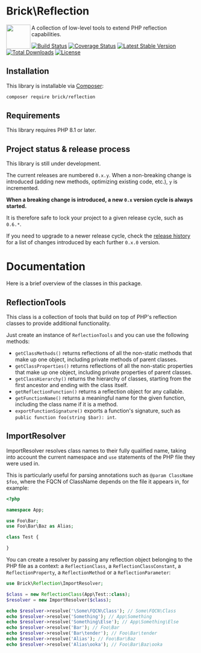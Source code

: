 # Brick\Reflection

<img src="https://raw.githubusercontent.com/brick/brick/master/logo.png" alt="" align="left" height="64">

A collection of low-level tools to extend PHP reflection capabilities.

[![Build Status](https://github.com/brick/reflection/workflows/CI/badge.svg)](https://github.com/brick/reflection/actions)
[![Coverage Status](https://coveralls.io/repos/github/brick/reflection/badge.svg?branch=master)](https://coveralls.io/github/brick/reflection?branch=master)
[![Latest Stable Version](https://poser.pugx.org/brick/reflection/v/stable)](https://packagist.org/packages/brick/reflection)
[![Total Downloads](https://poser.pugx.org/brick/reflection/downloads)](https://packagist.org/packages/brick/reflection)
[![License](https://img.shields.io/badge/license-MIT-blue.svg)](http://opensource.org/licenses/MIT)

## Installation

This library is installable via [Composer](https://getcomposer.org/):

```bash
composer require brick/reflection
```

## Requirements

This library requires PHP 8.1 or later.

## Project status & release process

This library is still under development.

The current releases are numbered `0.x.y`. When a non-breaking change is introduced (adding new methods, optimizing
existing code, etc.), `y` is incremented.

**When a breaking change is introduced, a new `0.x` version cycle is always started.**

It is therefore safe to lock your project to a given release cycle, such as `0.6.*`.

If you need to upgrade to a newer release cycle, check the [release history](https://github.com/brick/reflection/releases)
for a list of changes introduced by each further `0.x.0` version.

# Documentation

Here is a brief overview of the classes in this package.

## ReflectionTools

This class is a collection of tools that build on top of PHP's reflection classes to provide additional functionality.

Just create an instance of `ReflectionTools` and you can use the following methods:

- `getClassMethods()` returns reflections of all the non-static methods that make up one object, including private methods of parent classes.
- `getClassProperties()` returns reflections of all the non-static properties that make up one object, including private properties of parent classes.
- `getClassHierarchy()` returns the hierarchy of classes, starting from the first ancestor and ending with the class itself.
- `getReflectionFunction()` returns a reflection object for any callable.
- `getFunctionName()` returns a meaningful name for the given function, including the class name if it is a method.
- `exportFunctionSignature()` exports a function's signature, such as `public function foo(string $bar): int`.

## ImportResolver

ImportResolver resolves class names to their fully qualified name, taking into account the current namespace and `use` statements of the PHP file they were used in.

This is particularly useful for parsing annotations such as `@param ClassName $foo`, where the FQCN of ClassName depends on the file it appears in, for example:

```php
<?php

namespace App;

use Foo\Bar;
use Foo\Bar\Baz as Alias;

class Test {

}
```

You can create a resolver by passing any reflection object belonging to the PHP file as a context: a `ReflectionClass`, a `ReflectionClassConstant`, a `ReflectionProperty`, a `ReflectionMethod` or a `ReflectionParameter`:

```php
use Brick\Reflection\ImportResolver;

$class = new ReflectionClass(App\Test::class);
$resolver = new ImportResolver($class);

echo $resolver->resolve('\Some\FQCN\Class'); // Some\FQCN\Class
echo $resolver->resolve('Something'); // App\Something
echo $resolver->resolve('Something\Else'); // App\Something\Else
echo $resolver->resolve('Bar'); // Foo\Bar
echo $resolver->resolve('Bar\tender'); // Foo\Bar\tender
echo $resolver->resolve('Alias'); // Foo\Bar\Baz
echo $resolver->resolve('Alias\ooka'); // Foo\Bar\Baz\ooka
```
